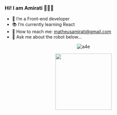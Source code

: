 ### Hi! I am Amirati 🤘🏻😎

- 📱 I’m a Front-end developer
- 📚 I’m currently learning React
- 📧 How to reach me: matheusamirati@gmail.com
- 🤖 Ask me about the robot below...

<div align="center">

![a4e](https://user-images.githubusercontent.com/73724736/188737587-a68354a8-62e1-4f81-82b3-ca53600e7388.gif)

  <a href="https://github.com/MecaAmirati">
  <img height="180em" src="https://github-readme-stats.vercel.app/api/top-langs/?username=MecaAmirati&layout=compact&langs_count=7&theme=dracula"/>

</div>

